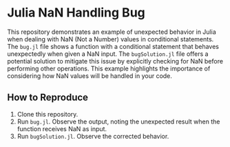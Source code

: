 # Julia NaN Handling Bug

This repository demonstrates an example of unexpected behavior in Julia when dealing with NaN (Not a Number) values in conditional statements. The `bug.jl` file shows a function with a conditional statement that behaves unexpectedly when given a NaN input.  The `bugSolution.jl` file offers a potential solution to mitigate this issue by explicitly checking for NaN before performing other operations.  This example highlights the importance of considering how NaN values will be handled in your code. 

## How to Reproduce

1. Clone this repository.
2. Run `bug.jl`. Observe the output, noting the unexpected result when the function receives NaN as input.
3. Run `bugSolution.jl`. Observe the corrected behavior. 
